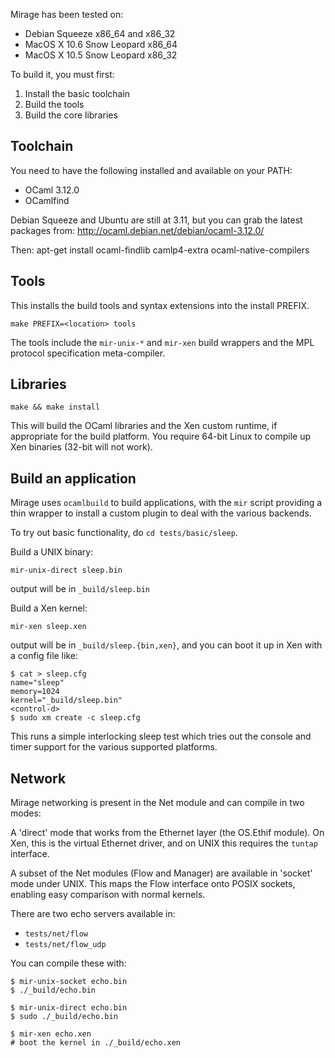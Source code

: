 Mirage has been tested on:

* Debian Squeeze x86_64 and x86_32
* MacOS X 10.6 Snow Leopard x86_64
* MacOS X 10.5 Snow Leopard x86_32

To build it, you must first:

1. Install the basic toolchain
2. Build the tools
3. Build the core libraries

Toolchain
---------

You need to have the following installed and available on your PATH:

* OCaml 3.12.0
* OCamlfind

Debian Squeeze and Ubuntu are still at 3.11, but you can grab the latest
packages from: http://ocaml.debian.net/debian/ocaml-3.12.0/

Then: apt-get install ocaml-findlib camlp4-extra ocaml-native-compilers

Tools
-----

This installs the build tools and syntax extensions into the install PREFIX.

    make PREFIX=<location> tools

The tools include the `mir-unix-*` and `mir-xen` build wrappers and the
MPL protocol specification meta-compiler.

Libraries
---------

    make && make install

This will build the OCaml libraries and the Xen custom runtime, if
appropriate for the build platform.  You require 64-bit Linux to
compile up Xen binaries (32-bit will not work).

Build an application
--------------------

Mirage uses `ocamlbuild` to build applications, with the `mir`
script providing a thin wrapper to install a custom plugin to deal
with the various backends.

To try out basic functionality, do `cd tests/basic/sleep`.

Build a UNIX binary:

    mir-unix-direct sleep.bin

output will be in `_build/sleep.bin`

Build a Xen kernel:

    mir-xen sleep.xen

output will be in `_build/sleep.{bin,xen}`, and you can boot it up
in Xen with a config file like:

    $ cat > sleep.cfg
    name="sleep"
    memory=1024
    kernel="_build/sleep.bin"
    <control-d>
    $ sudo xm create -c sleep.cfg

This runs a simple interlocking sleep test which tries out the
console and timer support for the various supported platforms.

Network
-------

Mirage networking is present in the Net module and can compile in two modes: 

A 'direct' mode that works from the Ethernet layer (the OS.Ethif
module). On Xen, this is the virtual Ethernet driver, and on UNIX
this requires the `tuntap` interface.

A subset of the Net modules (Flow and Manager) are available in
'socket' mode under UNIX. This maps the Flow interface onto POSIX
sockets, enabling easy comparison with normal kernels.

There are two echo servers available in:

* `tests/net/flow` 
* `tests/net/flow_udp`

You can compile these with:

    $ mir-unix-socket echo.bin
    $ ./_build/echo.bin

    $ mir-unix-direct echo.bin
    $ sudo ./_build/echo.bin

    $ mir-xen echo.xen
    # boot the kernel in ./_build/echo.xen
